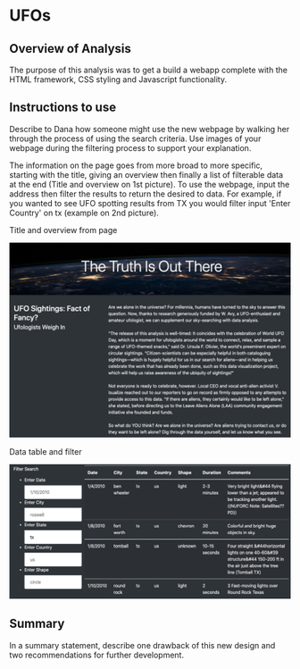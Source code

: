 # UFOs

## Overview of Analysis
The purpose of this analysis was to get a build a webapp complete with the HTML framework, CSS styling and Javascript functionality.

## Instructions to use
Describe to Dana how someone might use the new webpage by walking her through the process of using the search criteria. Use images of your webpage during the filtering process to support your explanation.

The information on the page goes from more broad to more specific, starting with the title, giving an overview then finally a list of filterable data at the end (Title and overview on 1st picture). To use the webpage, input the address then filter the results to return the desired to data. For example, if you wanted to see UFO spotting results from TX you would filter input 'Enter Country' on tx (example on 2nd picture). 

Title and overview from page

![image_name](https://github.com/niklasax/UFOs/blob/main/Title%20and%20Overview.png)

Data table and filter

![image_name](https://github.com/niklasax/UFOs/blob/main/Data%20and%20Filter.png)

## Summary
In a summary statement, describe one drawback of this new design and two recommendations for further development.
